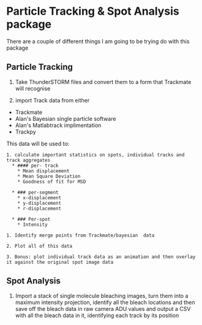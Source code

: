 # Particle Tracking & Spot Analysis package

There are a couple of different things I am going to be trying do with this package

## Particle Tracking

1. Take ThunderSTORM files and convert them to a form that Trackmate will recognise

1. import Track data from either
  * Trackmate
  * Alan's Bayesian single particle software
  * Alan's Matlabtrack implimentation
  * Trackpy

  This data will be used to:

    1. calculate important statistics on spots, individual tracks and track aggregates
      * #### per- track
        * Mean displacement
        * Mean Square Deviation
        * Goodness of fit for MSD

      * ### per-segment
        * x-displacement
        * y-displacement
        * r-displacement

      * ### Per-spot
        * Intensity

    1. Identify merge points from Trackmate/bayesian  data

    2. Plot all of this data

    3. Bonus: plot individual track data as an animation and then overlay it against the original spot image data

## Spot Analysis
1. Import a stack of single molecule bleaching images, turn them into a maximum intensity projection, identify all the bleach locations and then save off the bleach data in raw camera ADU values and output a CSV with all the bleach data in it, identifying each track by its position
